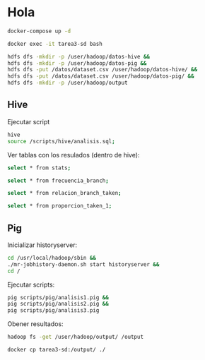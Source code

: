 # Hola

```sh
docker-compose up -d
```
```sh
docker exec -it tarea3-sd bash
```
```sh
hdfs dfs -mkdir -p /user/hadoop/datos-hive && 
hdfs dfs -mkdir -p /user/hadoop/datos-pig &&
hdfs dfs -put /datos/dataset.csv /user/hadoop/datos-hive/ &&
hdfs dfs -put /datos/dataset.csv /user/hadoop/datos-pig/ &&
hdfs dfs -mkdir -p /user/hadoop/output
```

## Hive

Ejecutar script
```sh
hive
source /scripts/hive/analisis.sql;
```
Ver tablas con los resulados (dentro de hive):
```sh
select * from stats;
```

```sh
select * from frecuencia_branch;
```

```sh
select * from relacion_branch_taken;
```

```sh
select * from proporcion_taken_1;
```


## Pig

Inicializar historyserver:
```sh
cd /usr/local/hadoop/sbin && 
./mr-jobhistory-daemon.sh start historyserver && 
cd /
```

Ejecutar scripts:
```sh
pig scripts/pig/analisis1.pig &&
pig scripts/pig/analisis2.pig &&
pig scripts/pig/analisis3.pig
```

Obener resultados:
```sh
hadoop fs -get /user/hadoop/output/ /output
```

```sh
docker cp tarea3-sd:/output/ ./
```